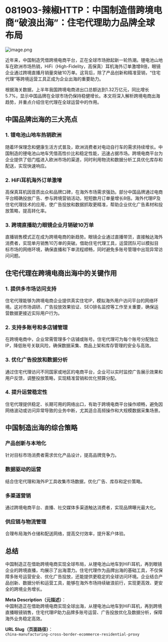 # 081903-辣椒HTTP：中国制造借跨境电商“破浪出海”：住宅代理助力品牌全球布局

![image.png](https://alidocs.oss-cn-zhangjiakou.aliyuncs.com/res/Lk3lbmbpNQgNMOm9/img/5d8c0f78-72be-46f8-90c5-eaf8d126f02b.png)

近年来，中国制造凭借跨境电商平台，正在全球市场掀起新一轮热潮。锂电池山地车在欧洲市场热销，HiFi（High-Fidelity，高保真）耳机海外订单激增8倍，眼镜企业通过跨境直播月销量突破10万单。这背后，除了产品创新和精准营销，“住宅代理”等跨境运营工具正成为企业出海的重要助力。

根据海关数据，上半年我国跨境电商进出口总额达到1.32万亿元，同比增长5.7%，显示中国品牌在全球市场仍保持稳健增长。本文将深入解析跨境电商出海趋势，并重点介绍住宅代理在全球运营中的作用。

## 中国品牌出海的三大亮点

### 1. 锂电池山地车热销欧洲

随着环保理念和健康生活方式普及，欧洲消费者对电动自行车的需求持续增长。中国制造的锂电池山地车凭借高性价比和稳定性能，迅速占据市场。跨境电商平台为企业提供了低门槛进入欧洲市场的渠道，同时利用物流和数据分析工具优化库存和配送，实现快速响应。

### 2. HiFi耳机海外订单激增

高保真耳机因音质出众和品牌口碑，在海外市场需求强劲。部分中国品牌通过电商平台精确投放广告、参与跨境营销活动，短短数月订单量增长8倍。海外代理IP及住宅代理技术的应用，使广告投放和数据抓取更精准，帮助企业优化广告素材和投放策略，提高转化率。

### 3. 跨境直播助力眼镜企业月销破10万单

直播销售模式正在成为跨境电商的新趋势。眼镜企业通过直播带货，直接触达海外消费者，实现单月销售10万单的突破。借助住宅代理工具，运营团队可以模拟目标市场的网络环境，确保直播和下单流程顺畅，同时避免多账号管理中出现异常访问问题。

## 住宅代理在跨境电商出海中的关键作用

### 1. 提供多市场访问支持

住宅代理能够为跨境电商企业提供真实住宅IP，模拟海外用户访问平台的网络环境。这对市场调研、广告投放效果验证、SEO排名监控等工作至关重要，确保运营数据更接近实际用户行为。

### 2. 支持多账号和多店铺管理

在跨境电商中，企业常需管理多个店铺或账号。住宅代理可为每个账号分配独立IP，降低账号关联风险，确保数据采集、商品上架和库存管理的安全与高效。

### 3. 优化广告投放和数据分析

通过住宅代理访问不同国家或地区的电商平台，企业可以实时监控广告展示效果和用户反馈，调整投放策略，实现精准营销和优化预算分配。

### 4. 提升运营稳定性

住宅代理提供稳定、长期可用的网络出口，有助于跨境电商平台操作顺畅，避免因网络波动或访问异常导致的业务中断，尤其适合高频操作和大规模数据采集场景。

## 中国制造出海的综合策略

### 产品创新与本地化

  
针对目标市场消费者需求优化产品设计，提高品牌竞争力。

### 数据驱动的运营

  
结合住宅代理和海外IP工具收集市场数据，优化广告、库存和定价策略。

### 多渠道营销

  
通过跨境电商平台、直播、社交媒体多渠道触达消费者，实现品牌曝光最大化。

### 供应链与物流管理

  
合理布局海外仓储和配送网络，提高交付效率，提升客户体验。

## 总结

中国制造正在借助跨境电商实现全球布局，从锂电池山地车到HiFi耳机，再到眼镜企业的跨境直播，均展示了出海潜力。住宅代理作为品牌出海的基础工具，不仅保障多账号运营安全、优化广告投放，还能提供更稳定的全球访问环境。企业结合产品创新、数据分析和运营工具，能够在海外市场持续破浪前行，实现更高效、更安全的跨境业务增长。

**Meta Description（元描述）**：  
中国制造正在借助跨境电商实现全球出海，从锂电池山地车到HiFi耳机，再到跨境直播眼镜销售，住宅代理IP助力品牌多账号运营、广告投放优化及数据分析，保障海外业务稳定高效。

**URL Slug（页面路径）**：  
`china-manufacturing-cross-border-ecommerce-residential-proxy`